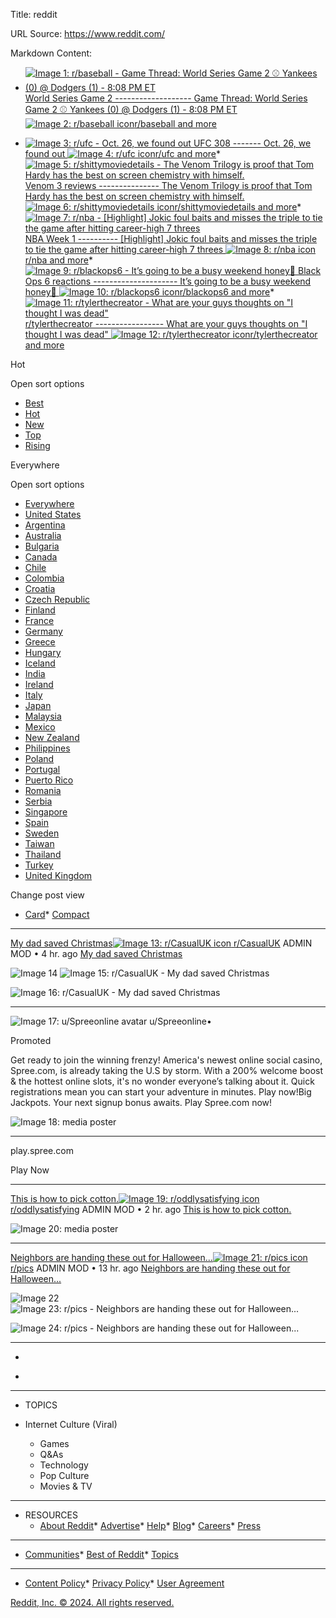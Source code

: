 Title: reddit

URL Source: https://www.reddit.com/

Markdown Content:
*   [![Image 1: r/baseball - Game Thread: World Series Game 2 ⚾ Yankees (0) @ Dodgers (1) - 8:08 PM ET](https://preview.redd.it/trend-baseball-v0-6axlvpn2q3nc1.png?width=320&crop=smart&auto=webp&s=f7db8dc03c13195bd0c342d3b3636cae53ec0a1e) World Series Game 2 ------------------- Game Thread: World Series Game 2 ⚾ Yankees (0) @ Dodgers (1) - 8:08 PM ET ![Image 2: r/baseball icon](https://a.thumbs.redditmedia.com/ctpsfO1kRuLsbiuKBCUlmAi1EKSbKhLup5EkvDA1lt4.png)r/baseball and more](https://www.reddit.com/search/?q=subreddit%3A%22Dodgers%22+OR+subreddit%3A%22NYYankees%22+OR+subreddit%3A%22baseball%22&source=trending&cId=f83f70d1-cead-42bc-8fa4-877a90aee6e1&iId=d4407e48-7663-47dc-a781-2c881dc92943)

*   [![Image 3: r/ufc - Oct. 26, we found out ](https://preview.redd.it/oct-26-we-found-out-v0-zisqhy9bz5xd1.jpeg?width=320&crop=smart&auto=webp&s=e355a1d74edd07130024caacfef314a60eb48841) UFC 308 ------- Oct. 26, we found out ![Image 4: r/ufc icon](https://styles.redditmedia.com/t5_2qsev/styles/communityIcon_eq9p1oy6w8r51.png?width=48&height=48&frame=1&auto=webp&crop=48:48,smart&s=3bf3855a6e859348c89344d5667d53180881c532)r/ufc and more](https://www.reddit.com/search/?q=subreddit%3A%22ufc%22+OR+subreddit%3A%22mma%22&source=trending&cId=f83f70d1-cead-42bc-8fa4-877a90aee6e1&iId=1bcbeb6b-755a-4e6a-96bd-c3d391a48e64)*   [![Image 5: r/shittymoviedetails - The Venom Trilogy is proof that Tom Hardy has the best on screen chemistry with himself. ](https://preview.redd.it/the-venom-trilogy-is-proof-that-tom-hardy-has-the-best-on-v0-wtfgyhgc12xd1.jpeg?width=320&crop=smart&auto=webp&s=5a34d1d836ad4cef37b03b3a5406c649bb9840de) Venom 3 reviews --------------- The Venom Trilogy is proof that Tom Hardy has the best on screen chemistry with himself. ![Image 6: r/shittymoviedetails icon](https://styles.redditmedia.com/t5_3mj3w/styles/communityIcon_pinvsl0ees811.png?width=48&height=48&frame=1&auto=webp&crop=48:48,smart&s=11cd5ff07e19b8ba156d6f2b020b07a39dbef425)r/shittymoviedetails and more](https://www.reddit.com/search/?q=Venom+OR+%22The+Last+Dance%22&source=trending&cId=f83f70d1-cead-42bc-8fa4-877a90aee6e1&iId=1f6e37b8-b4b6-420c-a43a-980d36fce15b)*   [![Image 7: r/nba - [Highlight] Jokic foul baits and misses the triple to tie the game after hitting career-high 7 threes](https://external-preview.redd.it/highlight-jokic-foul-baits-and-misses-the-triple-to-tie-the-v0-hA_8Hq9wtQ4_ODrgLu7plESzVZTvUUfXFjQazBQ9xUA.jpg?width=320&crop=smart&format=pjpg&auto=webp&s=d1e900127d34d92d65f45a5083211feebdca1db2) NBA Week 1 ---------- \[Highlight\] Jokic foul baits and misses the triple to tie the game after hitting career-high 7 threes ![Image 8: r/nba icon](https://b.thumbs.redditmedia.com/lh3XYdayDnfF474A_Ro9fBWUViOibSr4BoTpx0ETyvg.png)r/nba and more](https://www.reddit.com/search/?q=subreddit%3A%22nba%22&source=trending&cId=f83f70d1-cead-42bc-8fa4-877a90aee6e1&iId=fbc703d7-08f1-4ba4-a652-30ca67d13026)*   [![Image 9: r/blackops6 - It’s going to be a busy weekend honey🫡](https://preview.redd.it/its-going-to-be-a-busy-weekend-honey-v0-iygtb9mz9zwd1.jpeg?width=320&crop=smart&auto=webp&s=3f889dae644c2d450cbea660fcbe8e47a24f9885) Black Ops 6 reactions --------------------- It’s going to be a busy weekend honey🫡 ![Image 10: r/blackops6 icon](https://styles.redditmedia.com/t5_2wa1t/styles/communityIcon_b2h8pgwwf52d1.png?width=48&height=48&frame=1&auto=webp&crop=48:48,smart&s=f81a2d260ebb59887caaad3a56202e1cdd9588fc)r/blackops6 and more](https://www.reddit.com/search/?q=subreddit%3A%22blackops6%22+OR+subreddit%3A%22CallOfDuty%22+OR+%22Black+Ops+6%22&source=trending&cId=f83f70d1-cead-42bc-8fa4-877a90aee6e1&iId=dd49ec97-fd83-4aa7-b967-a629d6c07111)*   [![Image 11: r/tylerthecreator - What are your guys thoughts on "I thought I was dead"](https://preview.redd.it/2gou6aw3l4xd1.jpg?width=216&crop=smart&auto=webp&s=42ee7365d301ab9bcea24e4429cc730d9bb38bba) r/tylerthecreator ----------------- What are your guys thoughts on "I thought I was dead" ![Image 12: r/tylerthecreator icon](https://styles.redditmedia.com/t5_2vez1/styles/communityIcon_vmul1gjo10wd1.png?width=48&height=48&frame=1&auto=webp&crop=48:48,smart&s=46095659ef33aa43227901dd47f461dd362108d8)r/tylerthecreator and more](https://www.reddit.com/search/?q=subreddit%3A%22tylerthecreator%22&source=trending&cId=f83f70d1-cead-42bc-8fa4-877a90aee6e1&iId=5fad8eda-4fd6-4c3f-bb43-de004f418a2a)

Hot

Open sort options

*   [Best](https://www.reddit.com/r/popular/best/)
*   [Hot](https://www.reddit.com/r/popular/hot/)
*   [New](https://www.reddit.com/r/popular/new/)
*   [Top](https://www.reddit.com/r/popular/top/)
*   [Rising](https://www.reddit.com/r/popular/rising/)

Everywhere

Open sort options

*   [Everywhere](https://www.reddit.com/r/popular/hot/?geo_filter=global)
*   [United States](https://www.reddit.com/r/popular/hot/?geo_filter=us)
*   [Argentina](https://www.reddit.com/r/popular/hot/?geo_filter=ar)
*   [Australia](https://www.reddit.com/r/popular/hot/?geo_filter=au)
*   [Bulgaria](https://www.reddit.com/r/popular/hot/?geo_filter=bg)
*   [Canada](https://www.reddit.com/r/popular/hot/?geo_filter=ca)
*   [Chile](https://www.reddit.com/r/popular/hot/?geo_filter=cl)
*   [Colombia](https://www.reddit.com/r/popular/hot/?geo_filter=co)
*   [Croatia](https://www.reddit.com/r/popular/hot/?geo_filter=hr)
*   [Czech Republic](https://www.reddit.com/r/popular/hot/?geo_filter=cz)
*   [Finland](https://www.reddit.com/r/popular/hot/?geo_filter=fi)
*   [France](https://www.reddit.com/r/popular/hot/?geo_filter=fr)
*   [Germany](https://www.reddit.com/r/popular/hot/?geo_filter=de)
*   [Greece](https://www.reddit.com/r/popular/hot/?geo_filter=gr)
*   [Hungary](https://www.reddit.com/r/popular/hot/?geo_filter=hu)
*   [Iceland](https://www.reddit.com/r/popular/hot/?geo_filter=is)
*   [India](https://www.reddit.com/r/popular/hot/?geo_filter=in)
*   [Ireland](https://www.reddit.com/r/popular/hot/?geo_filter=ie)
*   [Italy](https://www.reddit.com/r/popular/hot/?geo_filter=it)
*   [Japan](https://www.reddit.com/r/popular/hot/?geo_filter=jp)
*   [Malaysia](https://www.reddit.com/r/popular/hot/?geo_filter=my)
*   [Mexico](https://www.reddit.com/r/popular/hot/?geo_filter=mx)
*   [New Zealand](https://www.reddit.com/r/popular/hot/?geo_filter=nz)
*   [Philippines](https://www.reddit.com/r/popular/hot/?geo_filter=ph)
*   [Poland](https://www.reddit.com/r/popular/hot/?geo_filter=pl)
*   [Portugal](https://www.reddit.com/r/popular/hot/?geo_filter=pt)
*   [Puerto Rico](https://www.reddit.com/r/popular/hot/?geo_filter=pr)
*   [Romania](https://www.reddit.com/r/popular/hot/?geo_filter=ro)
*   [Serbia](https://www.reddit.com/r/popular/hot/?geo_filter=rs)
*   [Singapore](https://www.reddit.com/r/popular/hot/?geo_filter=sg)
*   [Spain](https://www.reddit.com/r/popular/hot/?geo_filter=es)
*   [Sweden](https://www.reddit.com/r/popular/hot/?geo_filter=se)
*   [Taiwan](https://www.reddit.com/r/popular/hot/?geo_filter=tw)
*   [Thailand](https://www.reddit.com/r/popular/hot/?geo_filter=th)
*   [Turkey](https://www.reddit.com/r/popular/hot/?geo_filter=tr)
*   [United Kingdom](https://www.reddit.com/r/popular/hot/?geo_filter=gb)

Change post view

*   [Card](https://www.reddit.com/?feedViewType=cardView)*   [Compact](https://www.reddit.com/?feedViewType=compactView)

* * *

[My dad saved Christmas](https://www.reddit.com/r/CasualUK/comments/1gd7f1i/my_dad_saved_christmas/)[![Image 13: r/CasualUK icon](https://styles.redditmedia.com/t5_3j2jr/styles/communityIcon_6vucgynho4u91.jpg?width=48&height=48&frame=1&auto=webp&crop=48:48,smart&s=c4a74d0f3d6ee5c3192e4291e15fcf9a3b669724) r/CasualUK](https://www.reddit.com/r/CasualUK/) ADMIN MOD • 4 hr. ago [My dad saved Christmas](https://www.reddit.com/r/CasualUK/comments/1gd7f1i/my_dad_saved_christmas/)

 ![Image 14](https://preview.redd.it/my-dad-saved-christmas-v0-t8c3eg6ls9xd1.jpeg?width=640&crop=smart&auto=webp&s=1f2f43e115612724796c4ce725a30f36c7651217) ![Image 15: r/CasualUK - My dad saved Christmas ](https://preview.redd.it/my-dad-saved-christmas-v0-t8c3eg6ls9xd1.jpeg?width=640&crop=smart&auto=webp&s=1f2f43e115612724796c4ce725a30f36c7651217)

![Image 16: r/CasualUK - My dad saved Christmas ](https://i.redd.it/t8c3eg6ls9xd1.jpeg) 

* * *

 ![Image 17: u/Spreeonline avatar](https://styles.redditmedia.com/t5_bl5kyr/styles/profileIcon_cly2dnq6p72d1.png?width=48&height=48&frame=1&auto=webp&crop=48:48,smart&s=1f6b74bc2cc804f8c87947f44e0ab7f3fbd3f1e9) u/Spreeonline•

Promoted

Get ready to join the winning frenzy! America's newest online social casino, Spree.com, is already taking the U.S by storm. With a 200% welcome boost & the hottest online slots, it's no wonder everyone’s talking about it. Quick registrations mean you can start your adventure in minutes. Play now!Big Jackpots. Your next signup bonus awaits. Play Spree.com now!

 ![Image 18: media poster](https://external-preview.redd.it/mhbGzpwjFto7GKDDntawB2XgOQ14WC0pVvK_BcU3EiI.png?width=640&crop=smart&format=pjpg&auto=webp&s=3b9901447f9c1129d35cab07a48c0f0a9b2ebd65)

* * *

play.spree.com

Play Now

* * *

[This is how to pick cotton.](https://www.reddit.com/r/oddlysatisfying/comments/1gd9oar/this_is_how_to_pick_cotton/)[![Image 19: r/oddlysatisfying icon](https://styles.redditmedia.com/t5_2x93b/styles/communityIcon_eefpey65pli21.png?width=48&height=48&frame=1&auto=webp&crop=48:48,smart&s=3729965d498d537ba9f8594b77f7cd692c21e9e0) r/oddlysatisfying](https://www.reddit.com/r/oddlysatisfying/) ADMIN MOD • 2 hr. ago [This is how to pick cotton.](https://www.reddit.com/r/oddlysatisfying/comments/1gd9oar/this_is_how_to_pick_cotton/)

 ![Image 20: media poster](https://external-preview.redd.it/this-is-how-to-pick-cotton-v0-OGZoZGowcnhqYXhkMYC3Yz_lVz4vqXCdQqpRC-dupv8dOWQAtNIKY4FCUm3D.png?format=pjpg&auto=webp&s=82d029af91d5949206eca752630e15d7dcec396c) 

* * *

[Neighbors are handing these out for Halloween...](https://www.reddit.com/r/pics/comments/1gczcl1/neighbors_are_handing_these_out_for_halloween/)[![Image 21: r/pics icon](https://b.thumbs.redditmedia.com/VZX_KQLnI1DPhlEZ07bIcLzwR1Win808RIt7zm49VIQ.png) r/pics](https://www.reddit.com/r/pics/) ADMIN MOD • 13 hr. ago [Neighbors are handing these out for Halloween...](https://www.reddit.com/r/pics/comments/1gczcl1/neighbors_are_handing_these_out_for_halloween/)

 ![Image 22](https://preview.redd.it/neighbors-are-handing-these-out-for-halloween-v0-v8j1tovl47xd1.jpeg?width=640&crop=smart&auto=webp&s=b170a6fe9714592820def644ccda2cdefb4c1358) ![Image 23: r/pics - Neighbors are handing these out for Halloween...](https://preview.redd.it/neighbors-are-handing-these-out-for-halloween-v0-v8j1tovl47xd1.jpeg?width=640&crop=smart&auto=webp&s=b170a6fe9714592820def644ccda2cdefb4c1358)

![Image 24: r/pics - Neighbors are handing these out for Halloween...](https://i.redd.it/v8j1tovl47xd1.jpeg) 

* * * 

*   &nbsp;
    
*   &nbsp;
    

* * *

*   TOPICS
    

*   Internet Culture (Viral)
    *   Games
    *   Q&As
    *   Technology
    *   Pop Culture
    *   Movies & TV
    

* * *

*   RESOURCES
    *   [About Reddit](https://www.redditinc.com/)*   [Advertise](https://accounts.reddit.com/adsregister?utm_source=web3x_consumer&utm_name=left_nav_cta)*   [Help](https://support.reddithelp.com/hc?utm_source=reddit&utm_medium=footer&utm_campaign=evergreen)*   [Blog](https://redditblog.com/)*   [Careers](https://www.redditinc.com/careers)*   [Press](https://www.redditinc.com/press)

* * *

*   [Communities](https://www.reddit.com/best/communities/1/)*   [Best of Reddit](https://www.reddit.com/posts/2024/global/)*   [Topics](https://www.reddit.com/topics/a-1/)

* * *

*   [Content Policy](https://www.redditinc.com/policies/content-policy)*   [Privacy Policy](https://www.reddit.com/policies/privacy-policy)*   [User Agreement](https://www.redditinc.com/policies/user-agreement)

[Reddit, Inc. © 2024. All rights reserved.](https://redditinc.com/)
